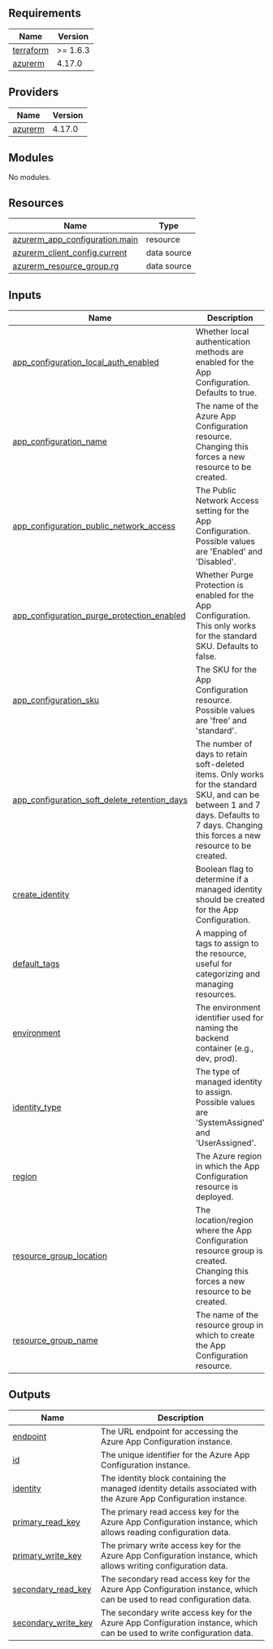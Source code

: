 ## Requirements

| Name | Version |
|------|---------|
| <a name="requirement_terraform"></a> [terraform](#requirement\_terraform) | >= 1.6.3 |
| <a name="requirement_azurerm"></a> [azurerm](#requirement\_azurerm) | 4.17.0 |

## Providers

| Name | Version |
|------|---------|
| <a name="provider_azurerm"></a> [azurerm](#provider\_azurerm) | 4.17.0 |

## Modules

No modules.

## Resources

| Name | Type |
|------|------|
| [azurerm_app_configuration.main](https://registry.terraform.io/providers/hashicorp/azurerm/4.17.0/docs/resources/app_configuration) | resource |
| [azurerm_client_config.current](https://registry.terraform.io/providers/hashicorp/azurerm/4.17.0/docs/data-sources/client_config) | data source |
| [azurerm_resource_group.rg](https://registry.terraform.io/providers/hashicorp/azurerm/4.17.0/docs/data-sources/resource_group) | data source |

## Inputs

| Name | Description | Type | Default | Required |
|------|-------------|------|---------|:--------:|
| <a name="input_app_configuration_local_auth_enabled"></a> [app\_configuration\_local\_auth\_enabled](#input\_app\_configuration\_local\_auth\_enabled) | Whether local authentication methods are enabled for the App Configuration. Defaults to true. | `bool` | `true` | no |
| <a name="input_app_configuration_name"></a> [app\_configuration\_name](#input\_app\_configuration\_name) | The name of the Azure App Configuration resource. Changing this forces a new resource to be created. | `string` | n/a | yes |
| <a name="input_app_configuration_public_network_access"></a> [app\_configuration\_public\_network\_access](#input\_app\_configuration\_public\_network\_access) | The Public Network Access setting for the App Configuration. Possible values are 'Enabled' and 'Disabled'. | `string` | `"Enabled"` | no |
| <a name="input_app_configuration_purge_protection_enabled"></a> [app\_configuration\_purge\_protection\_enabled](#input\_app\_configuration\_purge\_protection\_enabled) | Whether Purge Protection is enabled for the App Configuration. This only works for the standard SKU. Defaults to false. | `string` | `"false"` | no |
| <a name="input_app_configuration_sku"></a> [app\_configuration\_sku](#input\_app\_configuration\_sku) | The SKU for the App Configuration resource. Possible values are 'free' and 'standard'. | `string` | `"standard"` | no |
| <a name="input_app_configuration_soft_delete_retention_days"></a> [app\_configuration\_soft\_delete\_retention\_days](#input\_app\_configuration\_soft\_delete\_retention\_days) | The number of days to retain soft-deleted items. Only works for the standard SKU, and can be between 1 and 7 days. Defaults to 7 days. Changing this forces a new resource to be created. | `number` | `7` | no |
| <a name="input_create_identity"></a> [create\_identity](#input\_create\_identity) | Boolean flag to determine if a managed identity should be created for the App Configuration. | `bool` | `false` | no |
| <a name="input_default_tags"></a> [default\_tags](#input\_default\_tags) | A mapping of tags to assign to the resource, useful for categorizing and managing resources. | `map(any)` | n/a | yes |
| <a name="input_environment"></a> [environment](#input\_environment) | The environment identifier used for naming the backend container (e.g., dev, prod). | `string` | `"dev"` | no |
| <a name="input_identity_type"></a> [identity\_type](#input\_identity\_type) | The type of managed identity to assign. Possible values are 'SystemAssigned' and 'UserAssigned'. | `string` | `"SystemAssigned"` | no |
| <a name="input_region"></a> [region](#input\_region) | The Azure region in which the App Configuration resource is deployed. | `string` | `"weu"` | no |
| <a name="input_resource_group_location"></a> [resource\_group\_location](#input\_resource\_group\_location) | The location/region where the App Configuration resource group is created. Changing this forces a new resource to be created. | `string` | `"West Europe"` | no |
| <a name="input_resource_group_name"></a> [resource\_group\_name](#input\_resource\_group\_name) | The name of the resource group in which to create the App Configuration resource. | `string` | n/a | yes |

## Outputs

| Name | Description |
|------|-------------|
| <a name="output_endpoint"></a> [endpoint](#output\_endpoint) | The URL endpoint for accessing the Azure App Configuration instance. |
| <a name="output_id"></a> [id](#output\_id) | The unique identifier for the Azure App Configuration instance. |
| <a name="output_identity"></a> [identity](#output\_identity) | The identity block containing the managed identity details associated with the Azure App Configuration instance. |
| <a name="output_primary_read_key"></a> [primary\_read\_key](#output\_primary\_read\_key) | The primary read access key for the Azure App Configuration instance, which allows reading configuration data. |
| <a name="output_primary_write_key"></a> [primary\_write\_key](#output\_primary\_write\_key) | The primary write access key for the Azure App Configuration instance, which allows writing configuration data. |
| <a name="output_secondary_read_key"></a> [secondary\_read\_key](#output\_secondary\_read\_key) | The secondary read access key for the Azure App Configuration instance, which can be used to read configuration data. |
| <a name="output_secondary_write_key"></a> [secondary\_write\_key](#output\_secondary\_write\_key) | The secondary write access key for the Azure App Configuration instance, which can be used to write configuration data. |
